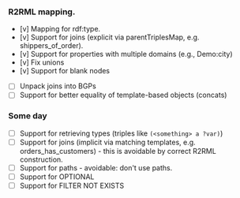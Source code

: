 ### R2RML mapping.

- [v] Mapping for rdf:type.
- [v] Support for joins (explicit via parentTriplesMap, e.g. shippers_of_order).
- [v] Support for properties with multiple domains (e.g., Demo:city)
- [v] Fix unions
- [v] Support for blank nodes
- [ ] Unpack joins into BGPs
- [ ] Support for better equality of template-based objects (concats)

### Some day
- [ ] Support for retrieving types (triples like `(<something> a ?var)`)
- [ ] Support for joins (implicit via matching templates, e.g. orders_has_customers) - this is avoidable by correct R2RML construction.
- [ ] Support for paths - avoidable: don't use paths.
- [ ] Support for OPTIONAL
- [ ] Support for FILTER NOT EXISTS